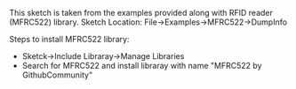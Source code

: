 This sketch is taken from the examples provided along with RFID reader (MFRC522) library.
Sketch Location: File->Examples->MFRC522->DumpInfo

Steps to install MFRC522 library:
- Sketck->Include Libraray->Manage Libraries
- Search for MFRC522 and install libraray with name "MFRC522 by GithubCommunity"
